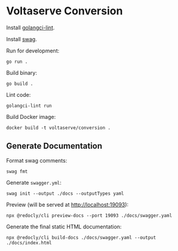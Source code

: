 # Voltaserve Conversion

Install [golangci-lint](https://github.com/golangci/golangci-lint).

Install [swag](https://github.com/swaggo/swag).

Run for development:

```shell
go run .
```

Build binary:

```shell
go build .
```

Lint code:

```shell
golangci-lint run
```

Build Docker image:

```shell
docker build -t voltaserve/conversion .
```

## Generate Documentation

Format swag comments:

```shell
swag fmt
```

Generate `swagger.yml`:

```shell
swag init --output ./docs --outputTypes yaml
```

Preview (will be served at [http://localhost:19093](http://localhost:19093)):

```shell
npx @redocly/cli preview-docs --port 19093 ./docs/swagger.yaml
```

Generate the final static HTML documentation:

```shell
npx @redocly/cli build-docs ./docs/swagger.yaml --output ./docs/index.html
```
